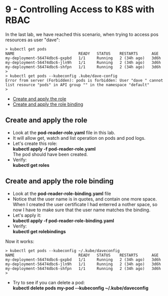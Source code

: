 # 9 - Controlling Access to K8S with RBAC

In the last lab, we have reached this scenario, when trying to access pos resources as user "dave":  

    > kubectl get pods
    NAME                            READY   STATUS    RESTARTS      AGE
    my-deployment-56474dbc6-gxpbd   1/1     Running   2 (34h ago)   3d6h
    my-deployment-56474dbc6-jln9h   1/1     Running   2 (34h ago)   3d6h
    my-deployment-56474dbc6-shfpn   1/1     Running   2 (34h ago)   3d6h
    > 
    > kubectl get pods --kubeconfig .kube/dave-config 
    Error from server (Forbidden): pods is forbidden: User "dave " cannot list resource "pods" in API group "" in the namespace "default"
    > 


- [Create and apply the role](#Create-and-apply-the-role)
- [Create and apply the role binding](#Create-and-apply-the-role-binding)

## Create and apply the role

- Look at the **pod-reader-role.yaml** file in this lab.  
- It will allow get, watch and list operation on pods and pod logs.
- Let's create this role:  
**kubectl apply -f pod-reader-role.yaml**  
The pod should have been created.
- Verify:  
**kubectl get roles**

## Create and apply the role binding

- Look at the **pod-reader-role-binding.yaml** file
- Notice that the user name is in quotes, and contain one more space.  When I created the user certificate I had enterred a nother space, so now I have to make sure that the user name matches the binding.
- Let's apply it:  
**kubectl apply -f pod-reader-role-binding.yaml**
- Verify:  
**kubectl get rolebindings**

Now it works:

    > kubectl get pods --kubeconfig ~/.kube/daveconfig
    NAME                            READY   STATUS    RESTARTS      AGE
    my-deployment-56474dbc6-gxpbd   1/1     Running   2 (34h ago)   3d6h
    my-deployment-56474dbc6-jln9h   1/1     Running   2 (34h ago)   3d6h
    my-deployment-56474dbc6-shfpn   1/1     Running   2 (34h ago)   3d6h
    > 

- Try to see if you can delete a pod:  
**kubectl delete pods my-pod --kubeconfig ~/.kube/daveconfig**

